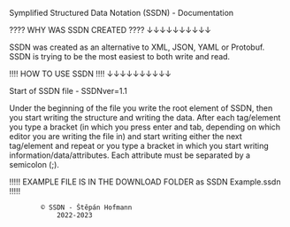 Symplified Structured Data Notation (SSDN) - Documentation

???? WHY WAS SSDN CREATED ????
        ↓↓↓↓↓↓↓↓↓↓                         

SSDN was created as an alternative to XML, JSON, YAML or Protobuf.
SSDN is trying to be the most easiest to both write and read.
                                 
!!!! HOW TO USE SSDN !!!!
        ↓↓↓↓↓↓↓↓↓↓

Start of SSDN file - SSDNver=1.1

Under the beginning of the file you write the root element of SSDN,
then you start writing the structure and writing the data.
After each tag/element you type a bracket (in which you press enter and tab, 
depending on which editor you are writing the file in) and start writing either the next tag/element 
and repeat or you type a bracket in which you start writing information/data/attributes.
Each attribute must be separated by a semicolon (;).

!!!!! EXAMPLE FILE IS IN THE DOWNLOAD FOLDER as SSDN Example.ssdn !!!!!

			© SSDN - Štěpán Hofmann 
				2022-2023

